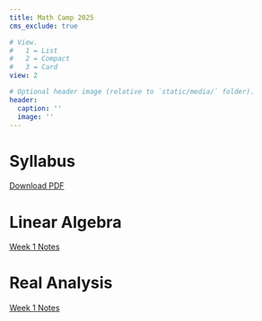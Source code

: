 ```yaml
---
title: Math Camp 2025
cms_exclude: true

# View.
#   1 = List
#   2 = Compact
#   3 = Card
view: 2

# Optional header image (relative to `static/media/` folder).
header:
  caption: ''
  image: ''
---
```


# Syllabus
 [Download PDF](/mathcamp/2025_Math_Camp_syllabus.pdf) 
 
 
 # Linear Algebra 
 
 [Week 1 Notes](/mathcamp/2025_Math_Camp_syllabus.pdf) 
 
 
 # Real Analysis 
 
 [Week 1 Notes](/mathcamp/2025_Math_Camp_syllabus.pdf) 